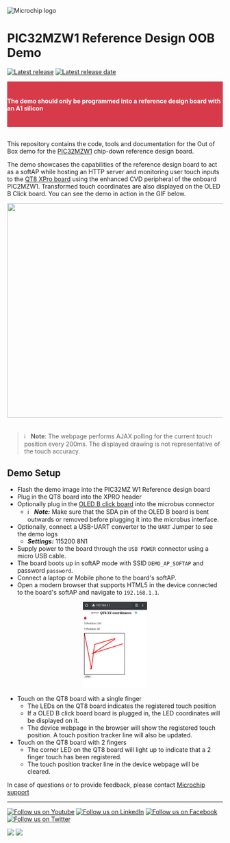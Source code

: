 ![Microchip logo](https://raw.githubusercontent.com/wiki/Microchip-MPLAB-Harmony/Microchip-MPLAB-Harmony.github.io/images/microchip_logo.png)

# PIC32MZW1 Reference Design OOB Demo

[![Latest release](https://img.shields.io/github/v/release/MicrochipTech/PIC32MZW1_refDesign_OOB?sort=semver&style=for-the-badge)](https://github.com/MicrochipTech/PIC32MZW1_refDesign_OOB/releases/latest)
[![Latest release date](https://img.shields.io/github/release-date/MicrochipTech/PIC32MZW1_refDesign_OOB?style=for-the-badge)](https://github.com/MicrochipTech/PIC32MZW1_refDesign_OOB/releases/latest)


<div style="background-color:#d73a49;color:white" >
  <br/>
  <h4>The demo should only be programmed into a reference design board with an A1 silicon</h4>
  <br/>
</div>

</br>

This repository contains the code, tools and documentation for the Out of Box demo for the [PIC32MZW1](https://www.microchip.com/en-us/products/wireless-connectivity/embedded-wi-fi/pic32mz-w1-wi-fi-soc-and-module-family) chip-down reference design board.

The demo showcases the capabilities of the reference design board to act as a softAP while hosting an HTTP server and monitoring user touch inputs to the [QT8 XPro board](https://www.microchip.com/DevelopmentTools/ProductDetails/PartNO/AC164161) using the enhanced CVD peripheral of the onboard PIC2MZW1. Transformed touch coordinates are also displayed on the OLED B Click board. You can see the demo in action in the GIF below.

<div style="text-align:center"><img width="600" height="500" src="doc/resources/demoAnim.gif" /></div>

<br/>

> :information_source: &nbsp; **Note**: The webpage performs AJAX polling for the current touch position every 200ms. The displayed drawing is not representative of the touch accuracy.

## Demo Setup

- Flash the demo image into the PIC32MZ W1 Reference design board
- Plug in the QT8 board into the XPRO header
- Optionally plug in the [OLED B click board](https://www.mikroe.com/oled-b-click) into the microbus connector
    - :information_source: &nbsp; ***Note:*** Make sure that the SDA pin of the OLED B board is bent outwards or removed before plugging it into the microbus interface.
- Optionally, connect a USB-UART converter to the `UART` Jumper to see the demo logs
    - ***Settings:*** 115200 8N1
- Supply power to the board through the `USB POWER` connector using a micro USB cable.
- The board boots up in softAP mode with SSID `DEMO_AP_SOFTAP` and password `password`.
- Connect a laptop or Mobile phone to the board's softAP.
- Open a modern browser that supports HTML5 in the device connected to the board's softAP and navigate to `192.168.1.1`.

<div style="text-align:center"><img width="150" height="200" src="doc/resources/devicePage.jpg" /></div>

- Touch on the QT8 board with a single finger
    - The LEDs on the QT8 board indicates the registered touch position
    - If a OLED B click board board is plugged in, the LED coordinates will be displayed on it.
    - The device webpage in the browser will show the registered touch position. A  touch position tracker line will also be updated. 
- Touch on the QT8 board with 2 fingers
    - The corner LED on the QT8 board will light up to indicate that a 2 finger touch has been registered.
    - The touch position tracker line in the device webpage will be cleared.


In case of questions or to provide feedback, please contact [Microchip support](http://microchip.com/support)

____

[![Follow us on Youtube](https://img.shields.io/badge/Youtube-Follow%20us%20on%20Youtube-red.svg)](https://www.youtube.com/user/MicrochipTechnology)
[![Follow us on LinkedIn](https://img.shields.io/badge/LinkedIn-Follow%20us%20on%20LinkedIn-blue.svg)](https://www.linkedin.com/company/microchip-technology)
[![Follow us on Facebook](https://img.shields.io/badge/Facebook-Follow%20us%20on%20Facebook-blue.svg)](https://www.facebook.com/microchiptechnology/)
[![Follow us on Twitter](https://img.shields.io/twitter/follow/MicrochipTech.svg?style=social)](https://twitter.com/MicrochipTech)

[![](https://img.shields.io/github/stars/MicrochipTech/PIC32MZW1_refDesign_OOB.svg?style=social)]()
[![](https://img.shields.io/github/watchers/MicrochipTech/PIC32MZW1_refDesign_OOB.svg?style=social)]()